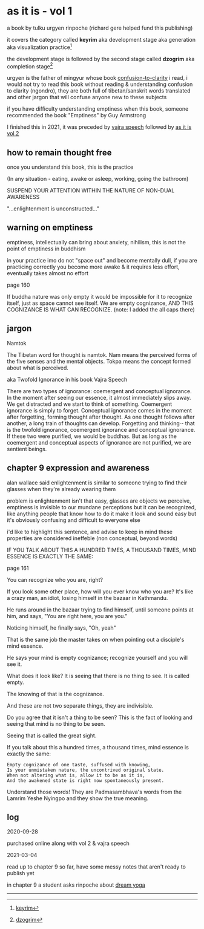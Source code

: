 # as it is - vol 1

a book by tulku urgyen rinpoche (richard gere helped fund this publishing)

it covers the category called **keyrim** aka development stage aka generation aka visualization practice[^1]

the development stage is followed by the second stage called **dzogrim** aka completion stage[^2]

urgyen is the father of mingyur whose book [confusion-to-clarity](confusion-to-clarity.md) i read, i would not try to read this book without reading & understanding confusion to clarity (ngondro), they are both full of tibetan/sanskrit words translated and other jargon that will confuse anyone new to these subjects

if you have difficulty understanding emptiness when this book, someone recommended the book "Emptiness" by Guy Armstrong

I finished this in 2021, it was preceded by [vajra speech](http://www.rangjung.com/book_title/vajra-speech/) followed by [as it is vol 2](as-it-is-2.md)

## how to remain thought free 

once you understand this book, this is the practice

(In any situation - eating, awake or asleep, working, going the bathroom) 

SUSPEND YOUR ATTENTION WITHIN THE NATURE OF NON-DUAL AWARENESS

"...enlightenment is unconstructed..." 

## warning on emptiness

emptiness, intellectually can bring about anxiety, nihilism, this is not the point of emptiness in buddhism 

in your practice imo do not "space out" and become mentally dull, if you are practicing correctly you become more awake & it requires less effort, eventually takes almost no effort

page 160

If buddha nature was only empty it would be impossible for it to recognize itself, just as space cannot see itself. We are empty cognizance, AND THIS COGNIZANCE IS WHAT CAN RECOGNIZE.  (note: I added the all caps there)



## jargon

Namtok

The Tibetan word for thought is namtok. Nam means the perceived forms of the five senses and the mental objects. Tokpa means the concept formed about what is perceived.

aka Twofold Ignorance in his book Vajra Speech

There are two types of ignorance: coemergent and conceptual ignorance. In the moment after seeing our essence, it almost immediately slips away. We get distracted and we start to think of something. Coemergent ignorance is simply to forget. Conceptual ignorance comes in the moment after forgetting, forming thought after thought. As one thought follows after another, a long train of thoughts can develop. Forgetting and thinking·- that is the twofold ignorance, coemergent ignorance and conceptual ignorance. If these two were purified, we would be buddhas. But as long as the coemergent and conceptual aspects of ignorance are not purified, we are sentient beings.

## chapter 9 expression and awareness

alan wallace said enlightenment is similar to someone trying to find their glasses when they're already wearing them

problem is enlightenment isn't that easy, glasses are objects we perceive, emptiness is invisible to our mundane perceptions but it can be recognized, like anything people that know how to do it make it look and sound easy but it's obviously confusing and difficult to everyone else

i'd like to highlight this sentence, and advise to keep in mind these properties are considered ineffeble (non conceptual, beyond words)

IF YOU TALK ABOUT THIS A HUNDRED TIMES, A THOUSAND TIMES, MIND ESSENCE IS EXACTLY THE SAME:

page 161  

You can recognize who you are, right? 

If you look some other place, how will you ever know who you are? It's like a crazy man, an idiot, losing himself in the bazaar in Kathmandu. 

He runs around in the bazaar trying to find himself, until someone points at him, and says, "You are right here, you are you." 

Noticing himself, he finally says, "Oh, yeah" 

That is the same job the master takes on when pointing out a disciple's mind essence. 

He says your mind is empty cognizance; recognize yourself and you will see it. 

What does it look like? It is seeing that there is no thing to see.  It is called empty. 

The knowing of that is the cognizance. 

And these are not two separate things, they are indivisible. 

Do you agree that it isn't a thing to be seen? This is the fact of looking and seeing that mind is no thing to be seen. 

Seeing that is called the great sight. 

If you talk about this a hundred times, a thousand times, mind essence is exactly the same: 

```text
Empty cognizance of one taste, suffused with knowing, 
Is your unmistaken nature, the uncontrived original state. 
When not altering what is, allow it to be as it is,
And the awakened state is right now spontaneously present.
```

Understand those words! They are Padmasambhava's words from the Lamrim Yeshe Nyingpo and they show the true meaning.


## log

2020-09-28

purchased online along with vol 2 & vajra speech

2021-03-04

read up to chapter 9 so far, have some messy notes that aren't ready to publish yet

in chapter 9 a student asks rinpoche about [dream yoga](https://shanenull.com/buddhism/cognizance/buddhism%20projects/Dream%20yoga/dream_as_it_is/)


----

[^1]:[keyrim](https://www.rigpawiki.org/index.php?title=Kyerim)
[^2]:[dzogrim](https://www.rigpawiki.org/index.php?title=Dzogrim)
